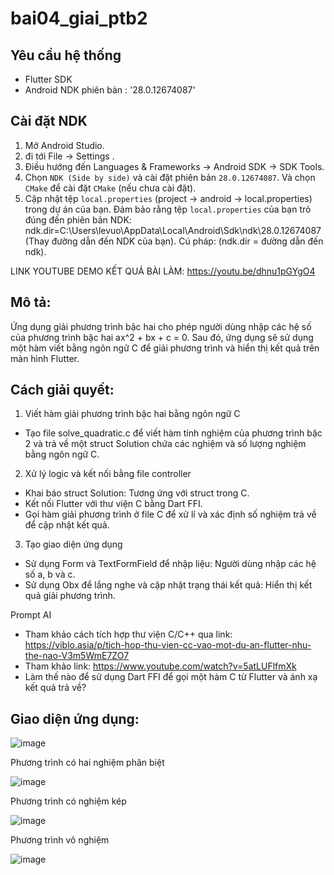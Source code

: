 # bai04_giai_ptb2

## Yêu cầu hệ thống
- Flutter SDK
- Android NDK phiên bản : '28.0.12674087'

## Cài đặt NDK 
1. Mở Android Studio. 
2. đi tới File -> Settings . 
3. Điều hướng đến Languages & Frameworks ->  Android SDK -> SDK Tools.
4. Chọn `NDK (Side by side)` và cài đặt phiên bản `28.0.12674087`. Và chọn `CMake` để cài đặt `CMake` (nếu chưa cài đặt).
5. Cập nhật tệp `local.properties` (project -> android -> local.properties) trong dự án của bạn. Đảm bảo rằng tệp `local.properties` của bạn trỏ đúng đến phiên bản NDK:  ndk.dir=C:\\Users\\levuo\\AppData\\Local\\Android\\Sdk\\ndk\\28.0.12674087 (Thay đường dẫn đến NDK của bạn). Cú pháp: (ndk.dir = đường dẫn đến ndk).

LINK YOUTUBE DEMO KẾT QUẢ BÀI LÀM: https://youtu.be/dhnu1pGYgO4


## Mô tả:
Ứng dụng giải phương trình bậc hai cho phép người dùng nhập các hệ số của phương trình bậc hai ax^2 + bx + c = 0. Sau đó, ứng dụng sẽ sử dụng một hàm viết bằng ngôn ngữ C để giải phương trình và hiển thị kết quả trên màn hình Flutter.

## Cách giải quyết:

1. Viết hàm giải phương trình bậc hai bằng ngôn ngữ C
 - Tạo file solve_quadratic.c để viết hàm tính nghiệm của phương trình bậc 2 và trả về một struct Solution chứa các nghiệm và số lượng nghiệm bằng ngôn ngữ C.
2. Xử lý logic và kết nối bằng file controller
 - Khai báo struct Solution: Tương ứng với struct trong C.
 - Kết nối Flutter với thư viện C bằng Dart FFI.
 - Gọi hàm giải phương trình ở file C để xử lí và xác định số nghiệm trả về để cập nhật kết quả.
3. Tạo giao diện ứng dụng
 - Sử dụng Form và TextFormField để nhập liệu: Người dùng nhập các hệ số a, b và c.
 - Sử dụng Obx để lắng nghe và cập nhật trạng thái kết quả: Hiển thị kết quả giải phương trình.

Prompt AI
 - Tham khảo cách tích hợp thư viện C/C++ qua link: https://viblo.asia/p/tich-hop-thu-vien-cc-vao-mot-du-an-flutter-nhu-the-nao-V3m5WmE7ZO7
 - Tham khảo link:  https://www.youtube.com/watch?v=5atLUFlfmXk
 - Làm thế nào để sử dụng Dart FFI để gọi một hàm C từ Flutter và ánh xạ kết quả trả về?


## Giao diện ứng dụng:

![image](https://github.com/user-attachments/assets/7c9c4d4d-92e8-44ca-8150-8a8b43873f14)

Phương trình có hai nghiệm phân biệt

![image](https://github.com/user-attachments/assets/8047b6f2-ea31-408f-917b-b62a2566f01d)

Phương trình có nghiệm kép

![image](https://github.com/user-attachments/assets/4f32a871-910a-4ccd-9f61-b8f57e707580)

Phương trình vô nghiệm

![image](https://github.com/user-attachments/assets/b9b9671b-b627-4d68-ae7c-7c06987c83f7)
